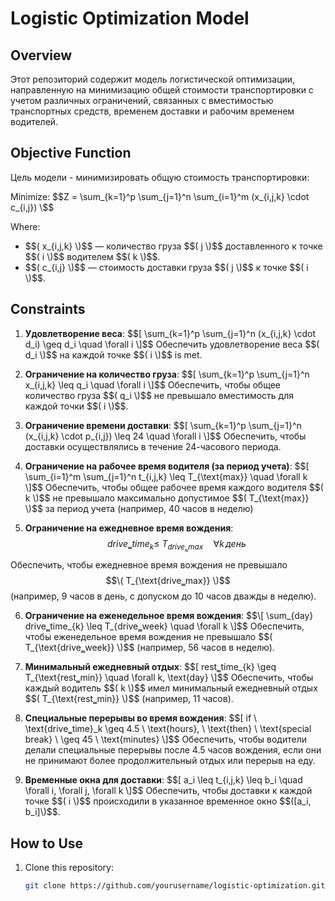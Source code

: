 # Logistic Optimization Model

## Overview
Этот репозиторий содержит модель логистической оптимизации, направленную на минимизацию общей стоимости транспортировки с учетом различных ограничений, связанных с вместимостью транспортных средств, временем доставки и рабочим временем водителей.

## Objective Function
Цель модели - минимизировать общую стоимость транспортировки:

Minimize: 
$$Z = \sum_{k=1}^p \sum_{j=1}^n \sum_{i=1}^m (x_{i,j,k} \cdot c_{i,j}) \$$

Where:
- \$$( x_{i,j,k} \)$$ — количество груза \$$( j \)$$ доставленного к точке \$$( i \)$$ водителем  \$$( k \)$$.
- \$$( c_{i,j} \)$$ — стоимость доставки груза \$$( j \)$$ к точке \$$( i \)$$.

## Constraints
1. **Удовлетворение веса**:
   \$$[ \sum_{k=1}^p \sum_{j=1}^n (x_{i,j,k} \cdot d_i) \geq d_i \quad \forall i \]$$
   Обеспечить удовлетворение веса \$$( d_i \)$$ на каждой точке \$$( i \)$$ is met.

2. **Ограничение на количество груза**:
   \$$[ \sum_{k=1}^p \sum_{j=1}^n x_{i,j,k} \leq q_i \quad \forall i \]$$
   Обеспечить, чтобы общее количество груза \$$( q_i \)$$ не превышало вместимость для каждой точки  \$$( i \)$$.

3. **Ограничение времени доставки**:
   \$$[ \sum_{k=1}^p \sum_{j=1}^n (x_{i,j,k} \cdot p_{i,j}) \leq 24 \quad \forall i \]$$
   Обеспечить, чтобы доставки осуществлялись в течение 24-часового периода.

4. **Ограничение на рабочее время водителя (за период учета)**:
   \$$[ \sum_{i=1}^m \sum_{j=1}^n t_{i,j,k} \leq T_{\text{max}} \quad \forall k \]$$
   Обеспечить, чтобы общее рабочее время каждого водителя \$$( k \)$$ не превышало максимально допустимое \$$( T_{\text{max}} \)$$ за период учета (например, 40 часов в неделю)

5. **Ограничение на ежедневное время вождения**:
   $$\ drive‗time_{k} \leq \ T_{drive‗max}\quad \forall k \, день$$

  Обеспечить, чтобы ежедневное время вождения не превышало $$\( T_{\text{drive‗max}} \)$$ (например, 9 часов в день, с допуском до 10 часов дважды в неделю).


6. **Ограничение на еженедельное время вождения**:
   \$$\[ \sum_{day} drive‗time_{k} \leq T_{drive‗week} \quad \forall k \]$$
   Обеспечить, чтобы еженедельное время вождения не превышало \$$( T_{\text{drive‗week}} \)$$ (например, 56 часов в неделю).


7. **Минимальный ежедневный отдых**:
   \$$[ rest‗time_{k} \geq T_{\text{rest‗min}} \quad \forall k, \text{day} \]$$
   Обеспечить, чтобы каждый водитель \$$( k \)$$ имел минимальный ежедневный отдых \$$( T_{\text{rest‗min}} \)$$ (например, 11 часов).

8. **Специальные перерывы во время вождения**:
   \$$[ if \ \text{drive‗time}_k \geq 4.5 \ \text{hours}, \ \text{then} \ \text{special break} \ \geq 45 \ \text{minutes} \]$$
   Обеспечить, чтобы водители делали специальные перерывы после  4.5  часов вождения, если они не принимают более продолжительный отдых или перерыв на еду.

9. **Временные окна для доставки**:
   \$$[ a_i \leq t_{i,j,k} \leq b_i \quad \forall i, \forall j, \forall k \]$$
   Обеспечить, чтобы доставки к каждой точке \$$( i \)$$ происходили в указанное временное окно  \$$([a_i, b_i]\)$$.

## How to Use
1. Clone this repository:
   ```sh
   git clone https://github.com/yourusername/logistic-optimization.git
